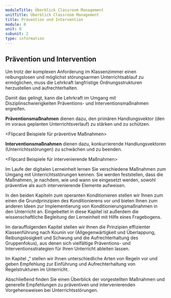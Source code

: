 ```yaml
---
moduleTitle: Überblick Classroom Management
unitTitle: Überblick Classroom Management
title: Prävention und Intervention
module: 0
unit: 0
subunit: 2
type: information
---
```


## Prävention und Intervention

Um trotz der komplexen Anforderung im Klassenzimmer einen reibungslosen und möglichst störungsarmen Unterrichtsablauf zu ermöglichen, muss die Lehrkraft langfristige Ordnungsstrukturen herzustellen und aufrechterhalten. 

Damit das gelingt, kann die Lehrkraft im Umgang mit Disziplinschwierigkeiten Präventions- und Interventionsmaßnahmen ergreifen. 

**Präventionsmaßnahmen** dienen dazu, den primären Handlungsvektor (den im voraus geplanten Unterrichtsverlauf) zu stärken und zu schützen.

<Flipcard Beispiele für präventive Maßnahmen>


**Interventionsmaßnahmen** dienen dazu, konkurrierende Handlungsvektoren (Unterrichtsstörungen) zu schwächen und zu beenden.

<Flipcard Beispiele für intervenierende Maßnahmen>

Im Laufe der digitalen Lerneinheit lernen Sie verschiedene Maßnahmen zum Umgang mit Unterrichtsstörungen kennen. Sie werden feststellen, dass die Maßnahmen, je nachdem, wie und wann sie eingesetzt werden, sowohl präventive als auch intervenierende Elemente aufweisen. 

In den beiden Kapiteln zum operanten Konditionieren stellen wir Ihnen zum einen die Grundprinzipien des Konditionierens vor und bieten Ihnen zum anderen Ideen zur Implementierung von Konditionierungsmaßnahmen in den Unterricht an. Eingebettet in diese Kapitel ist außerdem die wissenschaftliche Begleitung der Lerneinheit mit Hilfe eines Fragebogens. 

Im darauffolgenden Kapitel stellen wir Ihnen die Prinzipien effizienter Klassenführung nach Kounin vor (Allgegenwärtigkeit und Überlappung, Reibungslosigkeit und Schwung und die Aufrechterhaltung des Gruppenfokus), aus denen sich vielfältige Präventions- und Interventionsstrategien für Ihren Unterricht ableiten lassen. 

Im Kapitel „“ stellen wir Ihnen unterschiedliche Arten von Regeln vor und geben Empfehlung zur Einführung und Aufrechterhaltung von Regelstrukturen im Unterricht. 

Abschließend finden Sie einen Überblick der vorgestellten Maßnahmen und generelle Empfehlungen zu präventiven und intervenierenden Vorgehensweisen bei Unterrichtsstörungen. 
